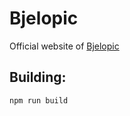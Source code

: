 # Bjelopic

Official website of [Bjelopic](dev.bjelopic.com)

## Building:

```bash
npm run build
```
